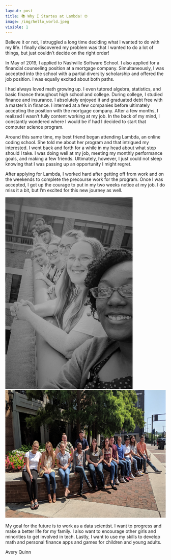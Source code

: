```yaml
---
layout: post
title: 📚 Why I Startes at Lambda! 🤓
image: /img/hello_world.jpeg
visible: 1
---
```


Believe it or not, I struggled a long time deciding what I wanted to do with my life. I finally discovered my problem was that I wanted to do a lot of things, but just couldn’t decide on the right order!

In May of 2019, I applied to Nashville Software School. I also applied for a financial counseling position at a mortgage company. Simultaneously, I was accepted into the school with a partial diversity scholarship and offered the job position. I was equally excited about both paths.

I had always loved math growing up. I even tutored algebra, statistics, and basic finance throughout high school and college. During college, I studied finance and insurance. I absolutely enjoyed it and graduated debt free with a master’s in finance. I interned at a few companies before ultimately accepting the position with the mortgage company. After a few months, I realized I wasn’t fully content working at my job. In the back of my mind, I constantly wondered where I would be if had I decided to start that computer science program.

Around this same time, my best friend began attending Lambda, an online coding school. She told me about her program and that intrigued my interested. I went back and forth for a while in my head about what step should I take.  I was doing well at my job, meeting my monthly performance goals, and making a few friends. Ultimately, however, I just could not sleep knowing that I was passing up an opportunity I might regret.  

After applying for Lambda, I worked hard after getting off from work and on the weekends to complete the precourse work for the program. Once I was accepted, I got up the courage to put in my two weeks notice at my job. I do miss it a bit, but I’m excited for this new journey as well. 
<div class="row">
  <div class="column">
    <img src="/img/21st.jpg "height="600" width="400"/>
  </div>
<div class="column">
    <img src="/img/21st2.jpg" height="400" width="600" />
  </div>
</div>

My goal for the future is to work as a data scientist. I want to progress and make a better life for my family. I also want to encourage other girls and minorities to get involved in tech. Lastly, I want to use my skills to develop math and personal finance apps and games for children and young adults.


Avery Quinn
